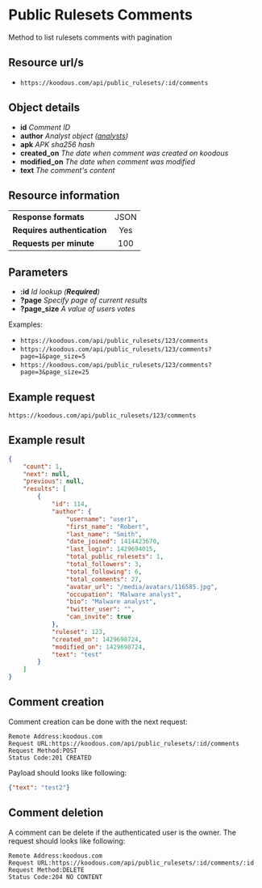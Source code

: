 # Public Rulesets Comments

Method to list rulesets comments with pagination

## Resource url/s

* `https://koodous.com/api/public_rulesets/:id/comments`

## Object details

* **id** _Comment ID_
* **author** _Analyst object ([analysts](/rest-api/analysts/))_
* **apk** _APK sha256 hash_
* **created_on** _The date when comment was created on koodous_
* **modified_on** _The date when comment was modified_
* **text** _The comment's content_

## Resource information

| | |
| ------------- |:-------------:|
| **Response formats** | JSON |
| **Requires authentication** | Yes |
| **Requests per minute** | 100|

## Parameters

* **:id** _Id lookup (**Required**)_
* **?page** _Specify page of current results_
* **?page_size** _A value of users votes_

Examples:

* `https://koodous.com/api/public_rulesets/123/comments`
* `https://koodous.com/api/public_rulesets/123/comments?page=1&page_size=5`
* `https://koodous.com/api/public_rulesets/123/comments?page=3&page_size=25`

## Example request

`https://koodous.com/api/public_rulesets/123/comments`

## Example result
```json
{
    "count": 1,
    "next": null,
    "previous": null,
    "results": [
        {
            "id": 114,
            "author": {
                "username": "user1",
                "first_name": "Robert",
                "last_name": "Smith",
                "date_joined": 1414423670,
                "last_login": 1429694015,
                "total_public_rulesets": 1,
                "total_followers": 3,
                "total_following": 6,
                "total_comments": 27,
                "avatar_url": "/media/avatars/116585.jpg",
                "occupation": "Malware analyst",
                "bio": "Malware analyst",
                "twitter_user": "",
                "can_invite": true
            },
            "ruleset": 123,
            "created_on": 1429698724,
            "modified_on": 1429698724,
            "text": "test"
        }
    ]
}
```

## Comment creation

Comment creation can be done with the next request:

```
Remote Address:koodous.com
Request URL:https://koodous.com/api/public_rulesets/:id/comments
Request Method:POST
Status Code:201 CREATED
```

Payload should looks like following:

```json
{"text": "test2"}
```

## Comment deletion

A comment can be delete if the authenticated user is the owner. The request should looks like following:

```
Remote Address:koodous.com
Request URL:https://koodous.com/api/public_rulesets/:id/comments/:id
Request Method:DELETE
Status Code:204 NO CONTENT
```